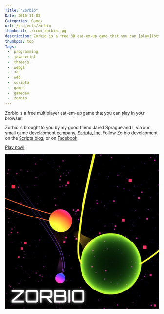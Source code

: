 ```yaml
---
Title: "Zorbio"
Date: 2016-11-03
Categories: Games
url: /projects/zorbio
thumbnail: ./icon_zorbio.jpg
description: Zorbio is a free 3D eat-em-up game that you can [play](https://zorb.io) in your browser!
thumbpos: top
Tags:
 -  programming
 -  javascript
 -  threejs
 -  webgl
 -  3d
 -  web
 -  scripta
 -  games
 -  gamedev
 -  zorbio
---
```


Zorbio is a free multiplayer eat-em-up game that you can play in your browser!

Zorbio is brought to you by my good friend Jared Sprague and I, via our small game development company, [Scripta, Inc][scripta]. Follow Zorbio development on the [Scripta blog][scripta], or on [Facebook][fb].

<p class="text-center"><a class="btn btn-default btn-lg" href="http://zor.bio">Play now!</a></p>

<img src="icon_zorbio.jpg" alt="screenshot of Zorbio" />

[fb]: https://www.facebook.com/zorbio/
[scripta]: http://scripta.co/
[mwcz]: https://twitter.com/mwcz/
[jared]: https://twitter.com/caramelcode/
